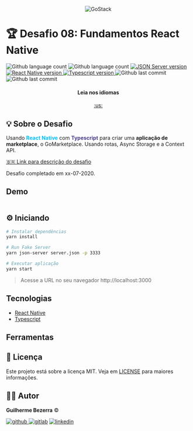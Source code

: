 <p align="center">
    <img alt="GoStack" src="https://i.lensdump.com/i/jCEM0c.png" />
</p>

# :trophy: Desafio 08: Fundamentos React Native

<p align="left">
    <img alt="Github language count" src="https://img.shields.io/github/languages/count/gbdsantos/bootcamp-gostack-challenge-08">

  <img alt="Github language count" src="https://img.shields.io/github/languages/top/gbdsantos/bootcamp-gostack-challenge-08">

  <a href="https://github.com/typicode/json-server">
    <img alt="JSON Server version" src="https://img.shields.io/github/package-json/dependency-version/gbdsantos/bootcamp-gostack-challenge-08/json-server">
  </a>

  <a href="https://yarnpkg.com/">
    <img alt="React Native version" src="https://img.shields.io/github/package-json/dependency-version/gbdsantos/bootcamp-gostack-challenge-08/react-native">
  </a>

  <a href="https://www.typescriptlang.org/">
    <img alt="Typescript version" src="https://img.shields.io/github/package-json/dependency-version/gbdsantos/bootcamp-gostack-challenge-08/dev/typescript">
  </a>

  <img alt="Github last commit" src="https://wakatime.com/badge/github/gbdsantos/bootcamp-gostack-challenge-08.svg">

  <img alt="Github last commit" src="https://img.shields.io/github/last-commit/gbdsantos/bootcamp-gostack-challenge-08">
</p>

<div align="center">
  <h4 align="center">Leia nos idiomas</h4>
  <a href="https://github.com/gbdsantos/bootcamp-gostack-challenge-08/blob/master/README.md">:us:
  </a>
</div>

## :bulb: Sobre o Desafio

Usando <span style="color:deepskyblue; font-weight:bold;">React Native</span> com <span style="color:darkslateblue; font-weight:bold;">Typescript</span> para criar uma **aplicação de marketplace**, o GoMarketplace. Usando rotas, Async Storage e a Context API.

[:brazil: Link para descrição do desafio](https://github.com/Rocketseat/bootcamp-gostack-desafios/tree/master/desafio-fundamentos-react-native)

Desafio completado em xx-07-2020.

## Demo

<img alt="" src="" />

## :gear: Iniciando

```Bash
# Instalar dependências
yarn install

# Run Fake Server
yarn json-server server.json -p 3333

# Executar aplicação
yarn start
```

> Acesse a URL no seu navegador http://localhost:3000

## Tecnologias

- [React Native](https://reactnative.dev/)
- [Typescript](https://www.typescriptlang.org/)

## Ferramentas

## :memo: Licença

Este projeto está sobre a licença MIT. Veja em [LICENSE]() para maiores informações.

## :man_astronaut: Autor

**Guilherme Bezerra** ©️

[![github](http://ap.imagensbrasil.org/images/2018/12/10/github-logo-1.png) ](http://www.github.com/gbdsantos)
[![gitlab](http://ap.imagensbrasil.org/images/2018/12/10/gitlab-32.png)](https://gitlab.com/gbdsantos1)
[![linkedin](http://ap.imagensbrasil.org/images/2018/12/10/linkedin-1.png)](https://www.linkedin.com/in/gbdsantos/)

